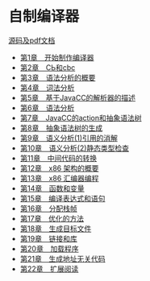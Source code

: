 # 自制编译器
[源码及pdf文档](res)  

- [第1章　开始制作编译器]()　　
- [第2章　CЬ和cbc]()　　
- [第3章　语法分析的概要]()　　
- [第4章　词法分析]()　　
- [第5章　基于JavaCC的解析器的描述]()　　
- [第6章　语法分析]()　　
- [第7章　JavaCC的action和抽象语法树]()　　
- [第8章　抽象语法树的生成]()　　
- [第9章　语义分析(1)引用的消解]()　　
- [第10章　语义分析(2)静态类型检查]()　　
- [第11章　中间代码的转换]()　　
- [第12章　x86 架构的概要]()　　
- [第13章　x86 汇编器编程]()　　
- [第14章　函数和变量]()　　
- [第15章　编译表达式和语句]()　　
- [第16章　分配栈帧]()　　
- [第17章　优化的方法]()　　
- [第18章　生成目标文件]()　　
- [第19章　链接和库]()　　
- [第20章　加载程序]()　　
- [第21章　生成地址无关代码]()　　
- [第22章　扩展阅读]()

 